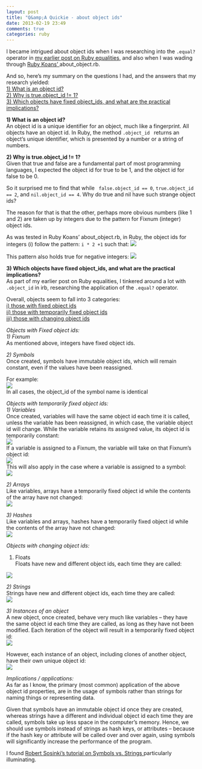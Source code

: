 ```yaml
---
layout: post
title: "Q&amp;A Quickie - about object ids"
date: 2013-02-19 23:49
comments: true
categories: ruby
---
```


I became intrigued about object ids when I was researching into the ```.equal?``` operator in <a href="http://ei-lene.github.com/blog/2013/02/08/all-equalities-are-equal/">my earlier post on Ruby equalities</a>, and also when I was wading through <a href="http://rubykoans.com/">Ruby Koans’ </a>about_object.rb.

And so, here’s my summary on the questions I had, and the answers that my research yielded:<br>
<a href="#q1">1) What is an object id?</a><br>
<a href="#q2">2) Why is true.object_id != 1?</a><br>
<a href="#q3">3) Which objects have fixed object_ids, and what are the practical implications?</a>

<!--more-->
<strong><a name="q1">1) What is an object id?</a></strong><br>
An object id is a unique identifier for an object, much like a fingerprint. All objects have an object id. In Ruby, the method 
```.object_id ``` returns an object’s unique identifier, which is presented by a number or a string of numbers. 

<strong><a name="q2">2) Why is true.object_id != 1?</a></strong><br>
Given that true and false are a fundamental part of most programming languages, I expected the object id for true to be 1, and the object id for false to be 0.

So it surprised me to find that while ``` false.object_id == 0```, ```true.object_id == 2```, and ```nil.object_id == 4```. Why do true and nil have such strange object ids?

The reason for that is that the other, perhaps more obvious numbers (like 1 and 2) are taken up by integers due to the pattern for Fixnum (integer) object ids.

As was tested in Ruby Koans’ about_object.rb, in Ruby, the object ids for integers (i) follow the pattern: ```i * 2 +1```
such that:
<img src="http://ei-lene.github.com/images/2013_02_19/fixnum1.png">

This pattern also holds true for negative integers:
<img src="http://ei-lene.github.com/images/2013_02_19/fixnum2.png">

<strong><a name="q3">3) Which objects have fixed object_ids, and what are the practical implications?</a></strong><br>
As part of my earlier post on Ruby equalities, I tinkered around a lot with ```.object_id``` in irb, researching the application of the ```.equal?``` operator.

Overall, objects seem to fall into 3 categories:<br>
<a href="fixed">i)  those with fixed object ids</a><br>
<a href="#temporary">ii) those with temporarily fixed object ids</a><br>
<a href="#changing">iii)  those with changing object ids</a>

<em><a name="fixed">Objects with Fixed object ids:</a></em><br>
<em>1) Fixnum</em><br>
As mentioned above, integers have fixed object ids.

<em>2) Symbols</em><br>
Once created, symbols have immutable object ids, which will remain constant, even if the values have been reassigned.

For example:<br>
<img src="http://ei-lene.github.com/images/2013_02_19/symbols.png"><br>
In all cases, the object_id of the symbol name is identical

<em><a name="temporary">Objects with temporarily fixed object ids:</a></em><br>
<em>1) Variables </em><br>
Once created, variables will have the same object id each time it is called, unless the variable has been reassigned, in which case, the variable object id will change. While the variable retains its assigned value, its object id is temporarily constant:<br>
<img src="http://ei-lene.github.com/images/2013_02_19/variables1.png"><br>
If a variable is assigned to a Fixnum, the variable will take on that Fixnum’s object id: <br>
<img src="http://ei-lene.github.com/images/2013_02_19/variables2.png"><br>
This will also apply in the case where a variable is assigned to a symbol:<br>
<img src="http://ei-lene.github.com/images/2013_02_19/variables3.png">

<em>2) Arrays</em><br>
Like variables, arrays have a temporarily fixed object id while the contents of the array have not changed: <br>
<img src="http://ei-lene.github.com/images/2013_02_19/arrays.png">


<em>3) Hashes</em><br>
Like variables and arrays, hashes have a temporarily fixed object id while the contents of the array have not changed:<br>
<img src="http://ei-lene.github.com/images/2013_02_19/hashes.png">

<em><a name="changing">Objects with changing object ids:</a></em><br>
1) Floats<br>
Floats have new and different object ids, each time they are called:<br>
<img src="http://ei-lene.github.com/images/2013_02_19/floats.png">

<em>2) Strings</em><br>
Strings have new and different object ids, each time they are called: <br>
<img src="http://ei-lene.github.com/images/2013_02_19/strings.png">

<em>3) Instances of an object</em><br>
A new object, once created, behave very much like variables – they have the same object id each time they are called, as long as they have not been modified. Each iteration of the object will result in a temporarily fixed object id:<br>
<img src="http://ei-lene.github.com/images/2013_02_19/objectinstances1.png">

However, each instance of an object, including clones of another object, have their own unique object id:<br>
<img src="http://ei-lene.github.com/images/2013_02_19/objectinstances2.png">

<em>Implications / applications:</em><br>
As far as I know, the primary (most common) application of the above object id properties, are in the usage of symbols rather than strings for naming things or representing data.

Given that symbols have an immutable object id once they are created, whereas strings have a different and individual object id each time they are called, symbols take up less space in the computer’s memory. Hence, we should use symbols instead of strings as hash keys, or attributes – because if the hash key or attribute will be called over and over again, using symbols will significantly increase the performance of the program.

I found <a href="http://www.robertsosinski.com/2009/01/11/the-difference-between-ruby-symbols-and-strings/">Robert Sosinki’s tutorial on Symbols vs. Strings </a>particularly illuminating.






